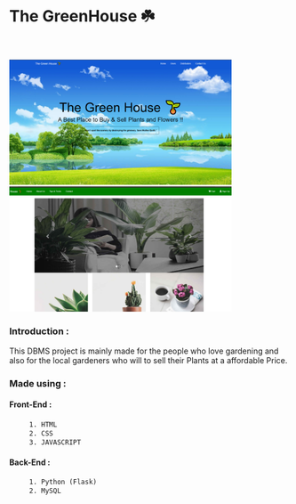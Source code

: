 <h1 align="left">The GreenHouse ☘️ </h1><br>
<p float="left">
  <img src="Screenshots/Screenshot (62).png" width="400" />
  <img src="Screenshots/Screenshot (63).png" width="400" /> 
</p>

### Introduction :  
This DBMS project is mainly made for the people who love gardening and also for the local gardeners who will to sell their Plants at a affordable Price.

### Made using : 
  #### Front-End :
         1. HTML
         2. CSS
         3. JAVASCRIPT

  #### Back-End :
         1. Python (Flask)
         2. MySQL 
         
